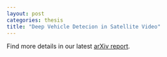 ```yaml
---
layout: post
categories: thesis
title: "Deep Vehicle Detecion in Satellite Video"
---
```


Find more details in our latest [arXiv report](https://arxiv.org/abs/2204.06828).
